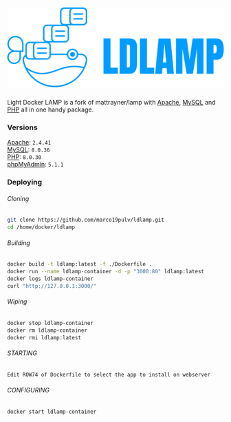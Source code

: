 # ![Light-Docker-LAMP][logo]
Light Docker LAMP is a fork of mattrayner/lamp with [Apache][apache], [MySQL][mysql] and [PHP][php] all in one handy package.  

### Versions
[Apache][apache]: `2.4.41`  
[MySQL][mysql]: `8.0.36`  
[PHP][php]: `8.0.30`  
[phpMyAdmin][phpmyadmin]: `5.1.1`

<!-- END doctoc -->

### Deploying

###### Cloning
```bash
git clone https://github.com/marco19pulv/ldlamp.git
cd /home/docker/ldlamp
```
###### Building
```bash
docker build -t ldlamp:latest -f ./Dockerfile .
docker run --name ldlamp-container -d -p "3000:80" ldlamp:latest
docker logs ldlamp-container
curl "http://127.0.0.1:3000/"
```
###### Wiping
```bash
docker stop ldlamp-container
docker rm ldlamp-container
docker rmi ldlamp:latest
```

###### STARTING
```bash
Edit ROW74 of Dockerfile to select the app to install on webserver
```

###### CONFIGURING
```bash
docker start ldlamp-container
```

[logo]: logo.png
[apache]: http://www.apache.org/
[mysql]: https://www.mysql.com/
[php]: http://php.net/
[phpmyadmin]: https://www.phpmyadmin.net/